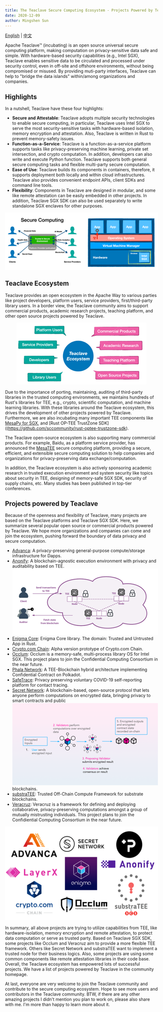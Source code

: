 ```yaml
---
title: The Teaclave Secure Computing Ecosystem - Projects Powered by Teaclave
date: 2020-12-09
author: Mingshen Sun
---
```


[English](/blog/2020-12-09-teaclave-ecosystem/) | [中文](/blog/2020-12-04-teaclave-ecosystem-cn/)

Apache Teaclave™ (incubating) is an open source universal secure computing
platform, making computation on privacy-sensitive data safe and simple. With
hardware-based security capabilities (e.g., Intel SGX), Teaclave enables
sensitive data to be circulated and processed under security control, even in
off-site and offshore environments, without being compromised or misused. By
providing muti-party interfaces, Teaclave can help to "bridge the data islands"
within/among organizations and companies.

## Highlights

In a nutshell, Teaclave have these four highlights:

- **Secure and Attestable**: Teaclave adopts multiple security technologies to
  enable secure computing, in particular, Teaclave uses Intel SGX to serve the
  most security-sensitive tasks with hardware-based isolation, memory encryption
  and attestation. Also, Teaclave is written in Rust to prevent memory-safety
  issues.
- **Function-as-a-Service**: Teaclave is a function-as-a-service platform
  supports tasks like privacy-preserving machine learning, private set
  intersection, and crypto computation. In addition, developers can also write
  and execute Python function. Teaclave supports both general secure computing
  tasks and flexible multi-party secure computation.
- **Ease of Use**: Teaclave builds its components in containers, therefore, it
  supports deployment both locally and within cloud infrastructures. Teaclave
  also provides convenient endpoint APIs, client SDKs and command line tools.
- **Flexibility**: Components in Teaclave are designed in modular, and some like
  remote attestation can be easily embedded in other projects. In addition,
  Teaclave SGX SDK can also be used separately to write standalone SGX enclaves
  for other purposes.

![Secure Computing and Intel SGX](./img/secure-computing-intel-sgx.png)

## **Teaclave Ecosystem**

Teaclave provides an open ecosystem in the Apache Way to various parties like
project developers, platform users, service providers, first/third-party library
users. In a border view, the Teaclave community aims to support commercial
products, academic research projects, teaching platform, and other open source
projects powered by Teaclave.

<center><img src="./img/teaclave-ecosystem.png" width="85%" /></center>

Due to the importance of porting, maintaining, auditing of third-party libraries
in the trusted computing environments, we maintains hundreds of Rust's libraries
for TEE, e.g., crypto, scientific computation, and machine learning libraries.
With these libraries around the Teaclave ecosystem, this drives the development
of other projects powered by Teaclave. Furthermore, we are also incubating many
important TEE components like [MesaPy for SGX](https://github.com/mesalock-linux/mesapy/tree/sgx),
and [Rust OP-TEE TrustZone SDK]((https://github.com/sccommunity/rust-optee-trustzone-sdk).

The Teaclave open-source ecosystem is also supporting many commercial products.
For example, Baidu, as a platform service provider, has announced the
[MesaTEE](https://anquan.baidu.com/product/mesatee)
secure computing platform, providing a secure, efficient, and extensible secure
computing solution to help companies and organizations for privacy-preserving
data exchange/computation.

In addition, the Teaclave ecosystem is also actively sponsoring academic
research in trusted execution environment and system security like topics about
security in TEE, designing of memory-safe SGX SDK, security of supply chains,
etc. Many studies has been published in top-tier conferences.

## Projects powered by Teaclave

Because of the openness and flexibility of Teaclave, many projects are based on
the Teaclave platforms and Teaclave SGX SDK. Here, we summarize several popular
open source or commercial products powered by Teaclave. We hope more
organizations and companies can come and join the ecosystem, pushing forward the
boundary of data privacy and secure computation.

  - [Advanca](https://github.com/advanca/advanca): A privacy-preserving
    general-purpose compute/storage infrastructure for Dapps.
  - [Anonify](https://github.com/LayerXcom/anonify): A blockchain-agnostic
    execution environment with privacy and auditability based on TEE.
![Anonify: A blockchain-agnostic execution environment with privacy and auditability](./img/anonify.png)
  - [Enigma Core](https://github.com/enigmampc/enigma-core): Enigma Core
    library. The domain: Trusted and Untrusted App in Rust.
  - [Crypto.com Chain](https://github.com/crypto-com/chain): Alpha version
    prototype of Crypto.com Chain.
  - [Occlum](https://github.com/occlum/occlum): Occlum is a memory-safe,
    multi-process library OS for Intel SGX. This project plans to join the
    Confidential Computing Consortium in the near future.
  - [Phala Network](https://github.com/Phala-Network/phala-blockchain):
    A TEE-Blockchain hybrid architecture implementing Confidential Contract on
    Polkadot.
  - [SafeTrace](https://github.com/enigmampc/SafeTrace): Privacy preserving
    voluntary COVID-19 self-reporting platform for contact tracing.
  - [Secret Network](https://github.com/enigmampc/SecretNetwork): A
    blockchain-based, open-source protocol that lets anyone perform computations
    on encrypted data, bringing privacy to smart contracts and public
![Secret Network is a blockchain-based, open-source protocol that lets anyone perform computations on encrypted data, bringing privacy to smart contracts and public blockchains.](./img/secret-network.png)
    blockchains.
  - [substraTEE](https://github.com/scs/substraTEE): Trusted Off-Chain Compute
    Framework for substrate blockchains.
  - [Veracruz](https://github.com/veracruz-project/veracruz): Veracruz is a
    framework for defining and deploying collaborative, privacy-preserving
    computations amongst a group of mutually mistrusting individuals.
  This project plans to join the Confidiential Computing Consortium in the near future.

![Projects powered by Teaclave](./img/logo-projects-powered-by-teaclave.png)

In summary, all above projects are trying to utilize capabilities from TEE, like
hardware-isolation, memory encryption and remote attestation, to protect data
computation or serve as trusted party.
Based on Teaclave SGX SDK, some projects like Occlum and Veracruz aim to provide a more flexible TEE
framework. Others like Secret Network and substraTEE want to implement a trusted
node for their business logics. Also, some projects are using some common
components like remote attestation libraries in their code base. Overall, the
Teaclave ecosystem has empowered lots of successful projects. We have a list of
projects powered by Teaclave in the community homepage.

At last, everyone are very welcome to join the Teaclave community and contribute
to the secure computing ecosystem. Hope to see more users and contributors in
the Teaclave community. BTW, if there are any other amazing projects I didn't
mention you plan to work on, please also share with me. I'm more than happy to
learn more about it.
